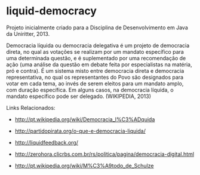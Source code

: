 liquid-democracy
================

Projeto inicialmente criado para a Disciplina de Desenvolvimento em Java da Uniritter, 2013.

Democracia líquida ou democracia delegativa é um projeto de democracia direta, no qual as votações 
se realizam por um mandato específico para uma determinada questão, e é suplementado por uma recomendação 
de ação (uma análise da questão em debate feita por especialistas na matéria, pró e contra). É um sistema 
misto entre democracia direta e democracia representativa, no qual os representantes do Povo são designados 
para votar em cada tema, ao invés de serem eleitos para um mandato amplo, com duração específica. Em alguns 
casos, na democracia líquida, o mandato específico pode ser delegado. (WIKIPEDIA, 2013)

Links Relacionados:

* http://pt.wikipedia.org/wiki/Democracia_l%C3%ADquida
* http://partidopirata.org/o-que-e-democracia-liquida/
* http://liquidfeedback.org/

* http://zerohora.clicrbs.com.br/rs/politica/pagina/democracia-digital.html

* http://pt.wikipedia.org/wiki/M%C3%A9todo_de_Schulze
